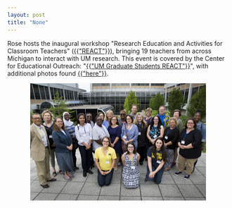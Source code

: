 ```yaml
---
layout: post
title: "None"
---
```

Rose hosts the inaugural workshop "Research Education and Activities for Classroom Teachers" (<a href="https://macro.engin.umich.edu/react-workshop/" target="_blank">{{"REACT"}}</a>), bringing 19 teachers from across Michigan to interact with UM research. This event is covered by the Center for Educational Outreach: "<a href="https://ceo.umich.edu/2017/06/27/u-m-graduate-students-react/" target="_blank">{{"UM Graduate Students REACT"}}</a>", with additional photos found <a href="https://www.flickr.com/photos/michigan-engineering/sets/72157685544866395" target="_blank">{{"here"}}</a>.
<br>
<center>
<img src="../assets/gallery/REACT.jpg" alt="Participants and Volunteers from REACT 2018." style="width:400px" class="center">
</center>
